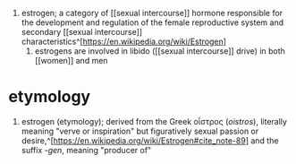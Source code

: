 1. estrogen; a category of [[sexual intercourse]] hormone responsible for the development and regulation of the female reproductive system and secondary [[sexual intercourse]] characteristics^[https://en.wikipedia.org/wiki/Estrogen]
	1. estrogens are involved in libido ([[sexual intercourse]] drive) in both [[women]] and men

# etymology
1. estrogen (etymology); derived from the Greek οἶστρος (_oistros_), literally meaning "verve or inspiration" but figuratively sexual passion or desire,^[https://en.wikipedia.org/wiki/Estrogen#cite_note-89] and the suffix *-gen*, meaning "producer of"